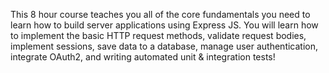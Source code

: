 This 8 hour course teaches you all of the core fundamentals you need to learn how to build server applications using Express JS. You will learn how to implement the basic HTTP request methods, validate request bodies, implement sessions, save data to a database, manage user authentication, integrate OAuth2, and writing automated unit & integration tests!